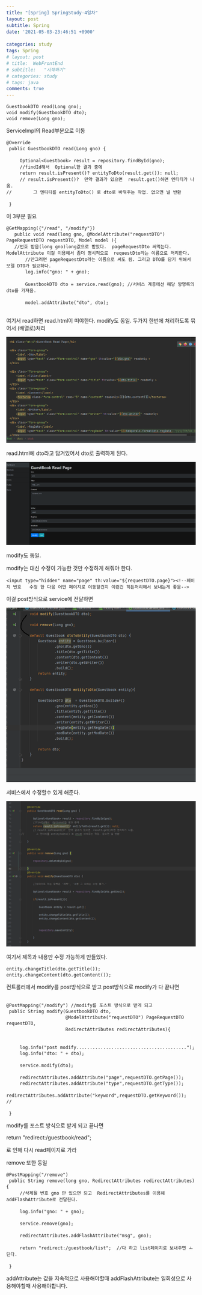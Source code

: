 ```yaml
---
title: "[Spring] SpringStudy-4일차"
layout: post
subtitle: Spring
date: '2021-05-03-23:46:51 +0900'

categories: study
tags: Spring
# layout: post
# title:  WebFrontEnd
# subtitle:   "시작하기"
# categories: study
# tags: java
comments: true
---
```


```
GuestbookDTO read(Long gno);
void modify(GuestbookDTO dto);
void remove(Long gno);
```

ServiceImpl의 Read부분으로 이동

```
@Override
 public GuestbookDTO read(Long gno) {

     Optional<Guestbook> result = repository.findById(gno);
     //findId해서  Optional한 결과 중에
     return result.isPresent()? entityToDto(result.get()): null;
     // result.isPresent()?  만약 결과가 있으면  result.get()하면 엔티티가 나옴.
//        그 엔티티를 entityToDto() 로 dto로 바꿔주는 작업. 없으면 널 반환

 }

```

이 3부분 필요

```
@GetMapping({"/read", "/modify"})
   public void read(long gno, @ModelAttribute("requestDTO") PageRequestDTO requestDTO, Model model ){
   //번호 받음(long gno)long값으로 받았다.  pageRequestDto 써먹는다. ModelAttribute 이걸 이용해서 좀더 명시적으로  requestDto라는 이름으로 처리한다.
       //안그러면 pageRequestDto라는 이름으로 써도 됨. 그리고 DTO를 담기 위해서 모델 DTO가 필요하다.
       log.info("gno: " + gno);

       GuestbookDTO dto = service.read(gno); //서비스 계층에선 해당 방명록의 dto를 가져옴.

       model.addAttribute("dto", dto);


```
여기서 read하면 read.html이 떠야한다.
modify도 동일. 두가지 한번에 처리하도록 묶어서 (배열로)처리



![20210505_194843](/assets/20210505_194843.png)


read.html에 dto라고 담겨있어서 dto로 출력하게 된다.



![20210505_013119](/assets/20210505_013119.png)

modify도 동일.

modify는 대신 수정이 가능한 것만 수정하게 해줘야 한다.



```
<input type="hidden" name="page" th:value="${requestDTO.page}"><!--페이지 번호   수정 한 다음 어떤 페이지로 이동할건지 이런건 히든처리해서 보내는게 좋음-->

```
이걸 post방식으로 service에 전달하면

![20210505_195153](/assets/20210505_195153.png)

서비스에서 수정할수 있게 해준다.

![20210505_195313](/assets/20210505_195313.png)

여기서 제목과 내용만 수정 가능하게
만들었다.


```
entity.changeTitle(dto.getTitle());
entity.changeContent(dto.getContent());

```

컨트롤러에서 modify를 post방식으로 받고
post방식으로 modify가 다 끝나면


```

@PostMapping("/modify") //modify를 포스트 방식으로 받게 되고
 public String modify(GuestbookDTO dto,
                      @ModelAttribute("requestDTO") PageRequestDTO requestDTO,
                      RedirectAttributes redirectAttributes){


     log.info("post modify.........................................");
     log.info("dto: " + dto);

     service.modify(dto);

     redirectAttributes.addAttribute("page",requestDTO.getPage());
     redirectAttributes.addAttribute("type",requestDTO.getType());
     redirectAttributes.addAttribute("keyword",requestDTO.getKeyword());
//     

 }

```


modify를 포스트 방식으로 받게 되고 끝나면



return "redirect:/guestbook/read";  

로 인해 다시 read페이지로 가라

remove 또한 동일

```
@PostMapping("/remove")
 public String remove(long gno, RedirectAttributes redirectAttributes){
     //삭제될 번호 gno 만 있으면 되고  RedirectAttributes를 이용해 addFlashAttribute로 전달한다.

     log.info("gno: " + gno);

     service.remove(gno);

     redirectAttributes.addFlashAttribute("msg", gno);

     return "redirect:/guestbook/list";  //다 하고 list페이지로 보내주면 ㅗ딘다.

 }
```
addAttribute는 값을 지속적으로 사용해야할때 addFlashAttribute는 일회성으로 사용해야할때 사용해야합니다.
